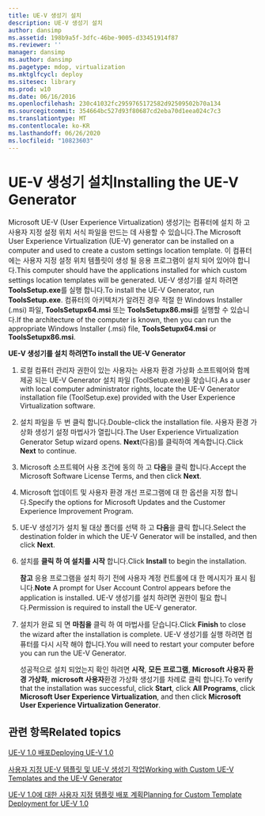 ```yaml
---
title: UE-V 생성기 설치
description: UE-V 생성기 설치
author: dansimp
ms.assetid: 198b9a5f-3dfc-46be-9005-d33451914f87
ms.reviewer: ''
manager: dansimp
ms.author: dansimp
ms.pagetype: mdop, virtualization
ms.mktglfcycl: deploy
ms.sitesec: library
ms.prod: w10
ms.date: 06/16/2016
ms.openlocfilehash: 230c41032fc2959765172582d92509502b70a134
ms.sourcegitcommit: 354664bc527d93f80687cd2eba70d1eea024c7c3
ms.translationtype: MT
ms.contentlocale: ko-KR
ms.lasthandoff: 06/26/2020
ms.locfileid: "10823603"
---
```

# <span data-ttu-id="e6f94-103">UE-V 생성기 설치</span><span class="sxs-lookup"><span data-stu-id="e6f94-103">Installing the UE-V Generator</span></span>


<span data-ttu-id="e6f94-104">Microsoft UE-V (User Experience Virtualization) 생성기는 컴퓨터에 설치 하 고 사용자 지정 설정 위치 서식 파일을 만드는 데 사용할 수 있습니다.</span><span class="sxs-lookup"><span data-stu-id="e6f94-104">The Microsoft User Experience Virtualization (UE-V) generator can be installed on a computer and used to create a custom settings location template.</span></span> <span data-ttu-id="e6f94-105">이 컴퓨터에는 사용자 지정 설정 위치 템플릿이 생성 될 응용 프로그램이 설치 되어 있어야 합니다.</span><span class="sxs-lookup"><span data-stu-id="e6f94-105">This computer should have the applications installed for which custom settings location templates will be generated.</span></span> <span data-ttu-id="e6f94-106">UE-V 생성기를 설치 하려면 **ToolsSetup.exe**를 실행 합니다.</span><span class="sxs-lookup"><span data-stu-id="e6f94-106">To install the UE-V Generator, run **ToolsSetup.exe**.</span></span> <span data-ttu-id="e6f94-107">컴퓨터의 아키텍처가 알려진 경우 적절 한 Windows Installer (.msi) 파일, **ToolsSetupx64.msi** 또는 **ToolsSetupx86.msi**를 실행할 수 있습니다.</span><span class="sxs-lookup"><span data-stu-id="e6f94-107">If the architecture of the computer is known, then you can run the appropriate Windows Installer (.msi) file, **ToolsSetupx64.msi** or **ToolsSetupx86.msi**.</span></span>

**<span data-ttu-id="e6f94-108">UE-V 생성기를 설치 하려면</span><span class="sxs-lookup"><span data-stu-id="e6f94-108">To install the UE-V Generator</span></span>**

1.  <span data-ttu-id="e6f94-109">로컬 컴퓨터 관리자 권한이 있는 사용자는 사용자 환경 가상화 소프트웨어와 함께 제공 되는 UE-V Generator 설치 파일 (ToolSetup.exe)을 찾습니다.</span><span class="sxs-lookup"><span data-stu-id="e6f94-109">As a user with local computer administrator rights, locate the UE-V Generator installation file (ToolSetup.exe) provided with the User Experience Virtualization software.</span></span>

2.  <span data-ttu-id="e6f94-110">설치 파일을 두 번 클릭 합니다.</span><span class="sxs-lookup"><span data-stu-id="e6f94-110">Double-click the installation file.</span></span> <span data-ttu-id="e6f94-111">사용자 환경 가상화 생성기 설정 마법사가 열립니다.</span><span class="sxs-lookup"><span data-stu-id="e6f94-111">The User Experience Virtualization Generator Setup wizard opens.</span></span> <span data-ttu-id="e6f94-112">**Next**(다음)를 클릭하여 계속합니다.</span><span class="sxs-lookup"><span data-stu-id="e6f94-112">Click **Next** to continue.</span></span>

3.  <span data-ttu-id="e6f94-113">Microsoft 소프트웨어 사용 조건에 동의 하 고 **다음**을 클릭 합니다.</span><span class="sxs-lookup"><span data-stu-id="e6f94-113">Accept the Microsoft Software License Terms, and then click **Next**.</span></span>

4.  <span data-ttu-id="e6f94-114">Microsoft 업데이트 및 사용자 환경 개선 프로그램에 대 한 옵션을 지정 합니다.</span><span class="sxs-lookup"><span data-stu-id="e6f94-114">Specify the options for Microsoft Updates and the Customer Experience Improvement Program.</span></span>

5.  <span data-ttu-id="e6f94-115">UE-V 생성기가 설치 될 대상 폴더를 선택 하 고 **다음**을 클릭 합니다.</span><span class="sxs-lookup"><span data-stu-id="e6f94-115">Select the destination folder in which the UE-V Generator will be installed, and then click **Next**.</span></span>

6.  <span data-ttu-id="e6f94-116">설치를 **클릭 하 여 설치를 시작** 합니다.</span><span class="sxs-lookup"><span data-stu-id="e6f94-116">Click **Install** to begin the installation.</span></span>

    <span data-ttu-id="e6f94-117">**참고**  응용 프로그램을 설치 하기 전에 사용자 계정 컨트롤에 대 한 메시지가 표시 됩니다.</span><span class="sxs-lookup"><span data-stu-id="e6f94-117">**Note** A prompt for User Account Control appears before the application is installed.</span></span> <span data-ttu-id="e6f94-118">UE-V 생성기를 설치 하려면 권한이 필요 합니다.</span><span class="sxs-lookup"><span data-stu-id="e6f94-118">Permission is required to install the UE-V generator.</span></span>

     

7.  <span data-ttu-id="e6f94-119">설치가 완료 되 면 **마침을** 클릭 하 여 마법사를 닫습니다.</span><span class="sxs-lookup"><span data-stu-id="e6f94-119">Click **Finish** to close the wizard after the installation is complete.</span></span> <span data-ttu-id="e6f94-120">UE-V 생성기를 실행 하려면 컴퓨터를 다시 시작 해야 합니다.</span><span class="sxs-lookup"><span data-stu-id="e6f94-120">You will need to restart your computer before you can run the UE-V Generator.</span></span>

    <span data-ttu-id="e6f94-121">성공적으로 설치 되었는지 확인 하려면 **시작**, **모든 프로그램**, **Microsoft 사용자 환경 가상화**, **microsoft 사용자**환경 가상화 생성기를 차례로 클릭 합니다.</span><span class="sxs-lookup"><span data-stu-id="e6f94-121">To verify that the installation was successful, click **Start**, click **All Programs**, click **Microsoft User Experience Virtualization**, and then click **Microsoft User Experience Virtualization Generator**.</span></span>

## <span data-ttu-id="e6f94-122">관련 항목</span><span class="sxs-lookup"><span data-stu-id="e6f94-122">Related topics</span></span>


[<span data-ttu-id="e6f94-123">UE-V 1.0 배포</span><span class="sxs-lookup"><span data-stu-id="e6f94-123">Deploying UE-V 1.0</span></span>](deploying-ue-v-10.md)

[<span data-ttu-id="e6f94-124">사용자 지정 UE-V 템플릿 및 UE-V 생성기 작업</span><span class="sxs-lookup"><span data-stu-id="e6f94-124">Working with Custom UE-V Templates and the UE-V Generator</span></span>](working-with-custom-ue-v-templates-and-the-ue-v-generator.md)

[<span data-ttu-id="e6f94-125">UE-V 1.0에 대한 사용자 지정 템플릿 배포 계획</span><span class="sxs-lookup"><span data-stu-id="e6f94-125">Planning for Custom Template Deployment for UE-V 1.0</span></span>](planning-for-custom-template-deployment-for-ue-v-10.md)

 

 





